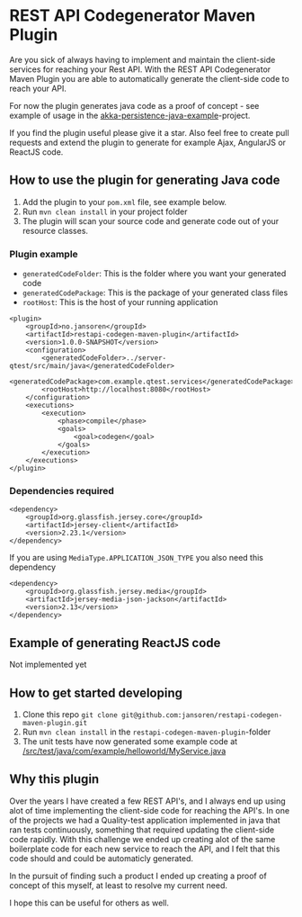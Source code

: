 # REST API Codegenerator Maven Plugin

Are you sick of always having to implement and maintain the client-side services for reaching your Rest API.
With the REST API Codegenerator Maven Plugin you are able to automatically generate the client-side code to reach your API.

For now the plugin generates java code as a proof of concept - see example of usage in the [akka-persistence-java-example](https://github.com/jansoren/akka-persistence-java-example)-project.

If you find the plugin useful please give it a star. Also feel free to create pull requests and extend the plugin to generate for example Ajax, AngularJS or ReactJS code.

## How to use the plugin for generating Java code

1. Add the plugin to your `pom.xml` file, see example below.
1. Run `mvn clean install` in your project folder
1. The plugin will scan your source code and generate code out of your resource classes.

### Plugin example

- `generatedCodeFolder`: This is the folder where you want your generated code
- `generatedCodePackage`: This is the package of your generated class files
- `rootHost`: This is the host of your running application

```maven
<plugin>
    <groupId>no.jansoren</groupId>
    <artifactId>restapi-codegen-maven-plugin</artifactId>
    <version>1.0.0-SNAPSHOT</version>
    <configuration>
        <generatedCodeFolder>../server-qtest/src/main/java</generatedCodeFolder>
        <generatedCodePackage>com.example.qtest.services</generatedCodePackage>
        <rootHost>http://localhost:8080</rootHost>
    </configuration>
    <executions>
        <execution>
            <phase>compile</phase>
            <goals>
                <goal>codegen</goal>
            </goals>
        </execution>
    </executions>
</plugin>
```

### Dependencies required
```maven
<dependency>
    <groupId>org.glassfish.jersey.core</groupId>
    <artifactId>jersey-client</artifactId>
    <version>2.23.1</version>
</dependency>
```

If you are using `MediaType.APPLICATION_JSON_TYPE` you also need this dependency
```maven
<dependency>
    <groupId>org.glassfish.jersey.media</groupId>
    <artifactId>jersey-media-json-jackson</artifactId>
    <version>2.13</version>
</dependency>
```

## Example of generating ReactJS code

Not implemented yet

## How to get started developing

1. Clone this repo `git clone git@github.com:jansoren/restapi-codegen-maven-plugin.git`
1. Run `mvn clean install` in the `restapi-codegen-maven-plugin`-folder
1. The unit tests have now generated some example code at [/src/test/java/com/example/helloworld/MyService.java](https://github.com/jansoren/restapi-codegen-maven-plugin/blob/master/src/test/java/com/example/helloworld/MyService.java)

## Why this plugin

Over the years I have created a few REST API's, and I always end up using alot of time implementing the client-side code for reaching the API's.
In one of the projects we had a Quality-test application implemented in java that ran tests continuously, something that required updating the client-side code rapidly.
With this challenge we ended up creating alot of the same boilerplate code for each new service to reach the API, and I felt that this code should and could be automaticly generated.

In the pursuit of finding such a product I ended up creating a proof of concept of this myself, at least to resolve my current need.

I hope this can be useful for others as well.